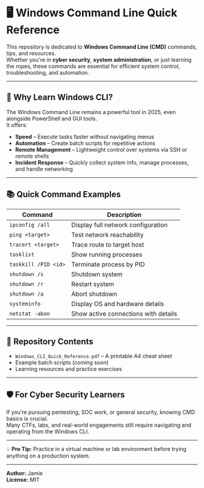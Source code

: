 # 🖥️ Windows Command Line Quick Reference

This repository is dedicated to **Windows Command Line (CMD)** commands, tips, and resources.  
Whether you're in **cyber security**, **system administration**, or just learning the ropes, these commands are essential for efficient system control, troubleshooting, and automation.

---

## 📌 Why Learn Windows CLI?
The Windows Command Line remains a powerful tool in 2025, even alongside PowerShell and GUI tools.  
It offers:
- **Speed** – Execute tasks faster without navigating menus
- **Automation** – Create batch scripts for repetitive actions
- **Remote Management** – Lightweight control over systems via SSH or remote shells
- **Incident Response** – Quickly collect system info, manage processes, and handle networking

---

## 📚 Quick Command Examples

| Command                  | Description |
|--------------------------|-------------|
| `ipconfig /all`          | Display full network configuration |
| `ping <target>`          | Test network reachability |
| `tracert <target>`       | Trace route to target host |
| `tasklist`               | Show running processes |
| `taskkill /PID <id>`     | Terminate process by PID |
| `shutdown /s`            | Shutdown system |
| `shutdown /r`            | Restart system |
| `shutdown /a`            | Abort shutdown |
| `systeminfo`             | Display OS and hardware details |
| `netstat -abon`          | Show active connections with details |

---

## 📂 Repository Contents
- `Windows_CLI_Quick_Reference.pdf` – A printable A4 cheat sheet
- Example batch scripts (coming soon)
- Learning resources and practice exercises

---

## 🛡️ For Cyber Security Learners
If you’re pursuing pentesting, SOC work, or general security, knowing CMD basics is crucial.  
Many CTFs, labs, and real-world engagements still require navigating and operating from the Windows CLI.

---

💡 **Pro Tip:** Practice in a virtual machine or lab environment before trying anything on a production system.

---

**Author:** Jamie  
**License:** MIT
